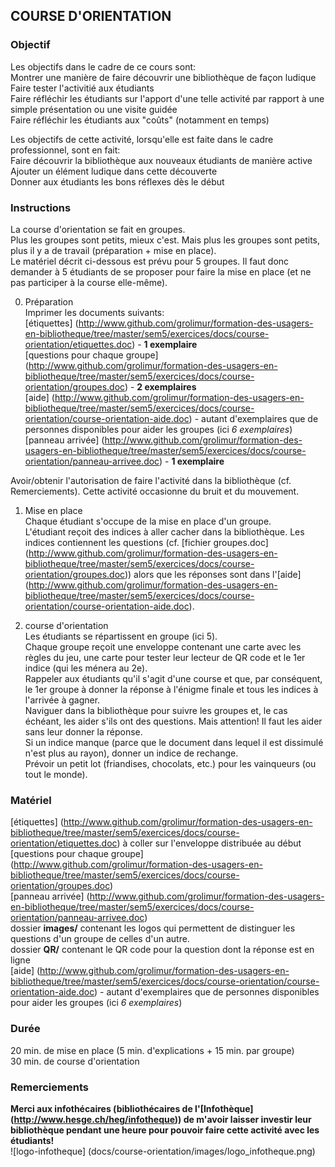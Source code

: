 ## COURSE D'ORIENTATION

### Objectif
Les objectifs dans le cadre de ce cours sont:   
Montrer une manière de faire découvrir une bibliothèque de façon ludique   
Faire tester l'activitié aux étudiants   
Faire réfléchir les étudiants sur l'apport d'une telle activité par rapport à une simple présentation ou une visite guidée   
Faire réfléchir les étudiants aux "coûts" (notamment en temps)   

Les objectifs de cette activité, lorsqu'elle est faite dans le cadre professionnel, sont en fait:   
Faire découvrir la bibliothèque aux nouveaux étudiants de manière active   
Ajouter un élément ludique dans cette découverte   
Donner aux étudiants les bons réflexes dès le début   

### Instructions
La course d'orientation se fait en groupes.   
Plus les groupes sont petits, mieux c'est. Mais plus les groupes sont petits, plus il y a de travail (préparation + mise en place).   
Le matériel décrit ci-dessous est prévu pour 5 groupes. Il faut donc demander à 5 étudiants de se proposer pour faire la mise en place (et ne pas participer à la course elle-même).

0. Préparation   
Imprimer les documents suivants:   
[étiquettes] (http://www.github.com/grolimur/formation-des-usagers-en-bibliotheque/tree/master/sem5/exercices/docs/course-orientation/etiquettes.doc) - **1 exemplaire**   
[questions pour chaque groupe] (http://www.github.com/grolimur/formation-des-usagers-en-bibliotheque/tree/master/sem5/exercices/docs/course-orientation/groupes.doc) - **2 exemplaires**   
[aide] (http://www.github.com/grolimur/formation-des-usagers-en-bibliotheque/tree/master/sem5/exercices/docs/course-orientation/course-orientation-aide.doc) - autant d'exemplaires que de personnes disponibles pour aider les groupes (ici *6 exemplaires*)   
[panneau arrivée] (http://www.github.com/grolimur/formation-des-usagers-en-bibliotheque/tree/master/sem5/exercices/docs/course-orientation/panneau-arrivee.doc) - **1 exemplaire**   

Avoir/obtenir l'autorisation de faire l'activité dans la bibliothèque (cf. Remerciements). Cette activité occasionne du bruit et du mouvement.   

1. Mise en place   
Chaque étudiant s'occupe de la mise en place d'un groupe.   
L'étudiant reçoit des indices à aller cacher dans la bibliothèque. Les indices contiennent les questions (cf. [fichier groupes.doc] (http://www.github.com/grolimur/formation-des-usagers-en-bibliotheque/tree/master/sem5/exercices/docs/course-orientation/groupes.doc)) alors que les réponses sont dans l'[aide] (http://www.github.com/grolimur/formation-des-usagers-en-bibliotheque/tree/master/sem5/exercices/docs/course-orientation/course-orientation-aide.doc).   

2. course d'orientation   
Les étudiants se répartissent en groupe (ici 5).   
Chaque groupe reçoit une enveloppe contenant une carte avec les règles du jeu, une carte pour tester leur lecteur de QR code et le 1er indice (qui les ménera au 2e).   
Rappeler aux étudiants qu'il s'agit d'une course et que, par conséquent, le 1er groupe à donner la réponse à l'énigme finale et tous les indices à l'arrivée à gagner.   
Naviguer dans la bibliothèque pour suivre les groupes et, le cas échéant, les aider s'ils ont des questions. Mais attention! Il faut les aider sans leur donner la réponse.   
Si un indice manque (parce que le document dans lequel il est dissimulé n'est plus au rayon), donner un indice de rechange.   
Prévoir un petit lot (friandises, chocolats, etc.) pour les vainqueurs (ou tout le monde).   

### Matériel
[étiquettes] (http://www.github.com/grolimur/formation-des-usagers-en-bibliotheque/tree/master/sem5/exercices/docs/course-orientation/etiquettes.doc) à coller sur l'enveloppe distribuée au début   
[questions pour chaque groupe] (http://www.github.com/grolimur/formation-des-usagers-en-bibliotheque/tree/master/sem5/exercices/docs/course-orientation/groupes.doc)   
[panneau arrivée] (http://www.github.com/grolimur/formation-des-usagers-en-bibliotheque/tree/master/sem5/exercices/docs/course-orientation/panneau-arrivee.doc)   
dossier **images/** contenant les logos qui permettent de distinguer les questions d'un groupe de celles d'un autre.   
dossier **QR/** contenant le QR code pour la question dont la réponse est en ligne   
[aide] (http://www.github.com/grolimur/formation-des-usagers-en-bibliotheque/tree/master/sem5/exercices/docs/course-orientation/course-orientation-aide.doc) - autant d'exemplaires que de personnes disponibles pour aider les groupes (ici *6 exemplaires*)   

### Durée
20 min. de mise en place (5 min. d'explications + 15 min. par groupe)   
30 min. de course d'orientation

### Remerciements
**Merci aux infothécaires (bibliothécaires de l'[Infothèque] (http://www.hesge.ch/heg/infotheque)) de m'avoir laisser investir leur bibliothèque pendant une heure pour pouvoir faire cette activité avec les étudiants!**   
![logo-infotheque] (docs/course-orientation/images/logo_infotheque.png)   

